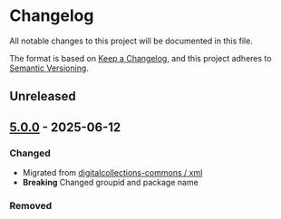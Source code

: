 # Changelog

All notable changes to this project will be documented in this file.

The format is based on [Keep a Changelog](https://keepachangelog.com/en/1.0.0/),
and this project adheres to [Semantic Versioning](https://semver.org/spec/v2.0.0.html).

## Unreleased

## [5.0.0](https://github.com/dbmdz/xml-toolbox/releases/tag/5.0.0) - 2025-06-12

### Changed

- Migrated from [digitalcollections-commons / xml](https://github.com/dbmdz/digitalcollections-commons/tree/main/dc-commons-xml)
- **Breaking** Changed groupid and package name

### Removed
